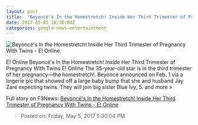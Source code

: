 ```yaml
---
layout: post
title:  "Beyoncé's In the Homestretch! Inside Her Third Trimester of Pregnancy With Twins - E! Online"
date: 2017-05-05 18:30:04Z
categories: google-news-entertaintment
---
```


![Beyoncé's In the Homestretch! Inside Her Third Trimester of Pregnancy With Twins - E! Online](http://akns-images.eonline.com/eol_images/Entire_Site/2017330/rs_600x600-170430100420-600-beyonce-042917.jpg?downsize=450:*&crop=450:350;left,top)

E! Online Beyoncé's In the Homestretch! Inside Her Third Trimester of Pregnancy With Twins E! Online The 35-year-old star is in the third trimester of her pregnancy—the homestretch!. Beyoncé announced on Feb. 1 via a lingerie pic that showed off a large baby bump that she and husband Jay Zare expecting twins. They will join big sister Blue Ivy, 5. and more »


Full story on F3News: [Beyoncé's In the Homestretch! Inside Her Third Trimester of Pregnancy With Twins - E! Online](http://www.f3nws.com/n/jfDxdE)

> Posted on: Friday, May 5, 2017 5:30:04 PM
